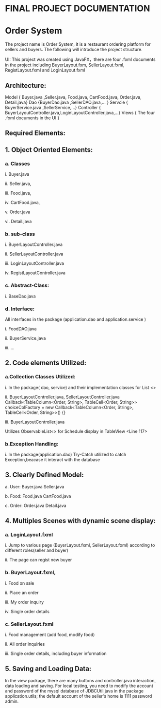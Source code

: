 # FINAL PROJECT DOCUMENTATION
# Order System
The project name is Order System, it is a restaurant ordering platform for sellers and buyers. The following will introduce the project structure.

UI: This project was created using JavaFX，there are four .fxml documents in the project including BuyerLayout.fxm, SellerLayout.fxml, RegistLayout.fxml and
LoginLayout.fxml
## Architecture: 
Model { Buyer.java ,Seller.java, Food.java, CartFood.java, Order.java, Detail.java}
Dao {BuyerDao.java ,SellerDAO.java,... }
Servcie { BuyerService.java ,SellerService,...}
Controller { BuyerLayoutController.java,LoginLayoutController.java,...} Views { The four .fxml documents in the UI }
## Required Elements:
## 1. Object Oriented Elements: 
### a. Classes
i. Buyer.java

ii. Seller.java,

iii. Food.java,

iv. CartFood.java,

v. Order.java

vi. Detail.java
### b. sub-class
i. BuyerLayoutController.java

ii. SellerLayoutController.java

iii. LoginLayoutController.java

iv. RegistLayoutController.java
### c. Abstract-Class:
i. BaseDao.java
### d. Interface:
All interfaces in the package (application.dao and application.service )

i. FoodDAO.java

ii. BuyerService.java

iii. ...
## 2. Code elements Utilized:
### a.Collection Classes Utilized:
i. In the package( dao, service) and their implementation classes for List <>

ii. BuyerLayoutController.java, SellerLayoutController.java Callback<TableColumn<Order, String>, TableCell<Order, String>> 
choiceColFactory = new Callback<TableColumn<Order, String>, TableCell<Order, String>>() {}

iii. BuyerLayoutController.java

Utilizes ObservableList<> for Schedule display in TableView <Line 117>
### b.Exception Handling:
i. In the package(application.dao) Try-Catch utilized to catch Exception,beacase it interact with the database
## 3. Clearly Defined Model:
a. User: Buyer.java Seller.java

b. Food: Food.java CartFood.java

c. Order: Order.java Detail.java
## 4. Multiples Scenes with dynamic scene display: 
### a. LoginLayout.fxml
i. Jump to various page (BuyerLayout.fxml, SellerLayout.fxml) according to different roles(seller and buyer)

ii. The page can regist new buyer
### b. BuyerLayout.fxml,
i. Food on sale

ii. Place an order

iii. My order inquiry

iv. Single order details
### c. SellerLayout.fxml
i. Food management (add food, modify food)

ii. All order inquiries

iii. Single order details, including buyer information
## 5. Saving and Loading Data:
In the view package, there are many buttons and controller.java interaction, data loading and saving. For local testing, you need to modify the account and password of the mysql database of JDBCUtil.java in the package application.utils; the default account of the seller's home is 1111 password admin.
